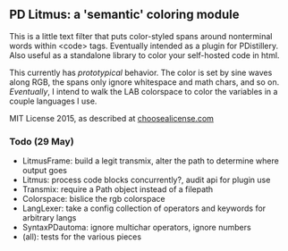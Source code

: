 
## PD Litmus: a 'semantic' coloring module

This is a little text filter that puts color-styled spans around nonterminal words within &lt;code&gt; tags. Eventually intended as a plugin for PDistillery. Also useful as a standalone library to color your self-hosted code in html.

This currently has _prototypical_ behavior. The color is set by sine waves along RGB, the spans only ignore whitespace and math chars, and so on. _Eventually_, I intend to walk the LAB colorspace to color the variables in a couple languages I use.

MIT License 2015, as described at [choosealicense.com](http://choosealicense.com/licenses/mit/)

### Todo (29 May)

* LitmusFrame: build a legit transmix, alter the path to determine where output goes
* Litmus: process code blocks concurrently?, audit api for plugin use
* Transmix: require a Path object instead of a filepath
* Colorspace: bislice the rgb colorspace
* LangLexer: take a config collection of operators and keywords for arbitrary langs
* SyntaxPDautoma: ignore multichar operators, ignore numbers
* (all): tests for the various pieces
